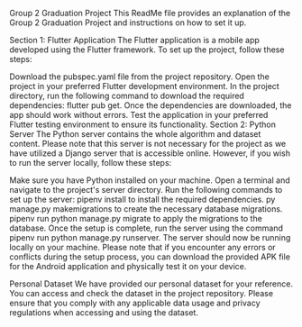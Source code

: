 Group 2 Graduation Project
This ReadMe file provides an explanation of the Group 2 Graduation Project and instructions on how to set it up.

Section 1: Flutter Application
The Flutter application is a mobile app developed using the Flutter framework. To set up the project, follow these steps:

Download the pubspec.yaml file from the project repository.
Open the project in your preferred Flutter development environment.
In the project directory, run the following command to download the required dependencies: flutter pub get.
Once the dependencies are downloaded, the app should work without errors.
Test the application in your preferred Flutter testing environment to ensure its functionality.
Section 2: Python Server
The Python server contains the whole algorithm and dataset content. Please note that this server is not necessary for the project as we have utilized a Django server that is accessible online. However, if you wish to run the server locally, follow these steps:

Make sure you have Python installed on your machine.
Open a terminal and navigate to the project's server directory.
Run the following commands to set up the server:
pipenv install to install the required dependencies.
py manage.py makemigrations to create the necessary database migrations.
pipenv run python manage.py migrate to apply the migrations to the database.
Once the setup is complete, run the server using the command pipenv run python manage.py runserver.
The server should now be running locally on your machine.
Please note that if you encounter any errors or conflicts during the setup process, you can download the provided APK file for the Android application and physically test it on your device.

Personal Dataset
We have provided our personal dataset for your reference. You can access and check the dataset in the project repository. Please ensure that you comply with any applicable data usage and privacy regulations when accessing and using the dataset.
